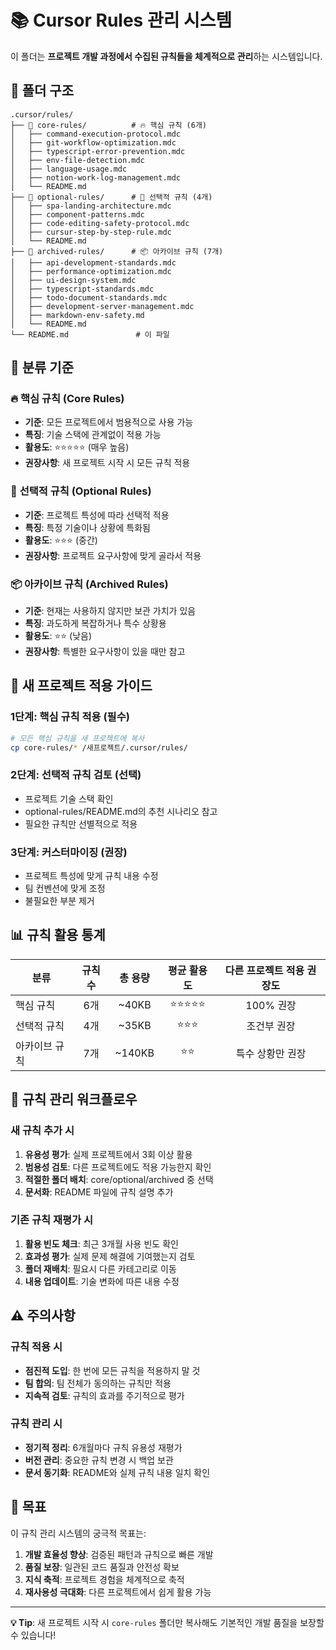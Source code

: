 # 📚 Cursor Rules 관리 시스템

이 폴더는 **프로젝트 개발 과정에서 수집된 규칙들을 체계적으로 관리**하는 시스템입니다.

## 📁 폴더 구조

```
.cursor/rules/
├── 📁 core-rules/          # 🔥 핵심 규칙 (6개)
│   ├── command-execution-protocol.mdc
│   ├── git-workflow-optimization.mdc
│   ├── typescript-error-prevention.mdc
│   ├── env-file-detection.mdc
│   ├── language-usage.mdc
│   ├── notion-work-log-management.mdc
│   └── README.md
├── 📁 optional-rules/      # 🔧 선택적 규칙 (4개)
│   ├── spa-landing-architecture.mdc
│   ├── component-patterns.mdc
│   ├── code-editing-safety-protocol.mdc
│   ├── cursur-step-by-step-rule.mdc
│   └── README.md
├── 📁 archived-rules/      # 📦 아카이브 규칙 (7개)
│   ├── api-development-standards.mdc
│   ├── performance-optimization.mdc
│   ├── ui-design-system.mdc
│   ├── typescript-standards.mdc
│   ├── todo-document-standards.mdc
│   ├── development-server-management.mdc
│   ├── markdown-env-safety.md
│   └── README.md
└── README.md               # 이 파일
```

## 🎯 분류 기준

### 🔥 **핵심 규칙 (Core Rules)**
- **기준**: 모든 프로젝트에서 범용적으로 사용 가능
- **특징**: 기술 스택에 관계없이 적용 가능
- **활용도**: ⭐⭐⭐⭐⭐ (매우 높음)
- **권장사항**: 새 프로젝트 시작 시 모든 규칙 적용

### 🔧 **선택적 규칙 (Optional Rules)**
- **기준**: 프로젝트 특성에 따라 선택적 적용
- **특징**: 특정 기술이나 상황에 특화됨
- **활용도**: ⭐⭐⭐ (중간)
- **권장사항**: 프로젝트 요구사항에 맞게 골라서 적용

### 📦 **아카이브 규칙 (Archived Rules)**
- **기준**: 현재는 사용하지 않지만 보관 가치가 있음
- **특징**: 과도하게 복잡하거나 특수 상황용
- **활용도**: ⭐⭐ (낮음)
- **권장사항**: 특별한 요구사항이 있을 때만 참고

## 🚀 새 프로젝트 적용 가이드

### 1단계: 핵심 규칙 적용 (필수)
```bash
# 모든 핵심 규칙을 새 프로젝트에 복사
cp core-rules/* /새프로젝트/.cursor/rules/
```

### 2단계: 선택적 규칙 검토 (선택)
- 프로젝트 기술 스택 확인
- optional-rules/README.md의 추천 시나리오 참고
- 필요한 규칙만 선별적으로 적용

### 3단계: 커스터마이징 (권장)
- 프로젝트 특성에 맞게 규칙 내용 수정
- 팀 컨벤션에 맞게 조정
- 불필요한 부분 제거

## 📊 규칙 활용 통계

| 분류 | 규칙 수 | 총 용량 | 평균 활용도 | 다른 프로젝트 적용 권장도 |
|------|:------:|:-------:|:----------:|:----------------------:|
| 핵심 규칙 | 6개 | ~40KB | ⭐⭐⭐⭐⭐ | 100% 권장 |
| 선택적 규칙 | 4개 | ~35KB | ⭐⭐⭐ | 조건부 권장 |
| 아카이브 규칙 | 7개 | ~140KB | ⭐⭐ | 특수 상황만 권장 |

## 🔄 규칙 관리 워크플로우

### 새 규칙 추가 시
1. **유용성 평가**: 실제 프로젝트에서 3회 이상 활용
2. **범용성 검토**: 다른 프로젝트에도 적용 가능한지 확인
3. **적절한 폴더 배치**: core/optional/archived 중 선택
4. **문서화**: README 파일에 규칙 설명 추가

### 기존 규칙 재평가 시
1. **활용 빈도 체크**: 최근 3개월 사용 빈도 확인
2. **효과성 평가**: 실제 문제 해결에 기여했는지 검토
3. **폴더 재배치**: 필요시 다른 카테고리로 이동
4. **내용 업데이트**: 기술 변화에 따른 내용 수정

## ⚠️ 주의사항

### 규칙 적용 시
- **점진적 도입**: 한 번에 모든 규칙을 적용하지 말 것
- **팀 합의**: 팀 전체가 동의하는 규칙만 적용
- **지속적 검토**: 규칙의 효과를 주기적으로 평가

### 규칙 관리 시
- **정기적 정리**: 6개월마다 규칙 유용성 재평가
- **버전 관리**: 중요한 규칙 변경 시 백업 보관
- **문서 동기화**: README와 실제 규칙 내용 일치 확인

## 🎯 목표

이 규칙 관리 시스템의 궁극적 목표는:

1. **개발 효율성 향상**: 검증된 패턴과 규칙으로 빠른 개발
2. **품질 보장**: 일관된 코드 품질과 안전성 확보
3. **지식 축적**: 프로젝트 경험을 체계적으로 축적
4. **재사용성 극대화**: 다른 프로젝트에서 쉽게 활용 가능

---

**💡 Tip**: 새 프로젝트 시작 시 `core-rules` 폴더만 복사해도 기본적인 개발 품질을 보장할 수 있습니다! 
